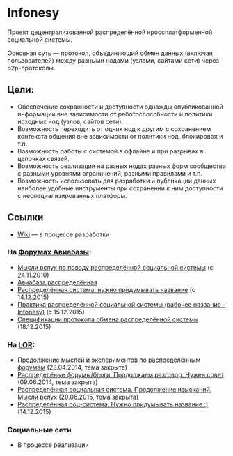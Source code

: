 # Infonesy

Проект децентрализованной распределённой кроссплатформенной социальной системы.

Основная суть — протокол, объединяющий обмен данных (включая пользователей) между разными нодами (узлами, сайтами сети) через p2p-протоколы.

## Цели:

* Обеспечение сохранности и доступности однажды опубликованной информации вне зависимости от работоспособности и политики исходных нод (узлов, сайтов сети).
* Возможность переходить от одних нод к другим с сохранением контекста общения вне зависимости от политики нод, блокировок и т.п.
* Возможность работы с системой в офлайне и при разрывах в цепочках связей.
* Возможность реализации на разных нодах разных форм сообщества с разными уровнями ограничений, разными правилами и т.п.
* Возможность использовать для разработки и публикации данных наиболее удобные инструменты при сохранении к ним доступности с неспециализированных платформ.

## Ссылки

* [Wiki](wiki/) — в процессе разработки

### На [Форумах Авиабазы](http://forums.balancer.ru):

* [Мысли вслух по поводу распределённой социальной системы](http://www.wrk.ru/support/2015/06/t73677--mysli-vslukh-po-povodu-raspredelyonnoj-sotsialnoj-sistemy.html) (с 24.11.2010)
* [Авиабаза распределённая](http://forums.balancer.ru/support/2014/04/t89569--aviabaza-raspredelyonnaya.html)
* [Распределённая система: нужно придумывать название](http://www.wrk.ru/tech/forum/2015/12/t92293,2--raspredelyonnaya-sistema-nuzhno-pridumyvat-nazvanie.8115.html) (с 14.12.2015)
* [Практика распределённой социальной системы (рабочее название - Infonesy)](http://www.wrk.ru/support/2015/12/t92302--praktika-raspredelyonnoj-sotsialnoj-sistemy-rabochee-nazvani.7429.html) (с 15.12.2015)
* [Спецификации протокола обмена распределённой системы](http://www.wrk.ru/support/2015/12/t92310--spetsifikatsii-protokola-obmena-raspredelyonnoj-sistemy.5780.html) (18.12.2015)

### На [LOR](https://www.linux.org.ru/):

* [Продолжение мыслей и экспериментов по распределённым форумам](https://www.linux.org.ru/forum/talks/10414735) (23.04.2014, тема закрыта)
* [Распределёные форумы/блоги. Продолжаем разговор. Нужен совет](https://www.linux.org.ru/forum/talks/10564186) (09.06.2014, тема закрыта)
* [Распределённая социальная система. Продолжение изысканий. Мысли вслух](https://www.linux.org.ru/forum/talks/11715341) (20.06.2015, тема закрыта)
* [Распределённая соц-система. Нужно придумывать название :)](https://www.linux.org.ru/forum/talks/12194313) (14.12.2015)

### Социальные сети

* В процессе реализации
